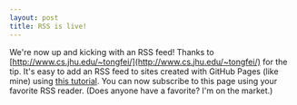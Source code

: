 ```yaml
---
layout: post
title: RSS is live!
---
```


We're now up and kicking with an RSS feed! Thanks to [http://www.cs.jhu.edu/~tongfei/](http://www.cs.jhu.edu/~tongfei/) for the tip. It's easy to add an RSS feed to sites created with GitHub Pages (like mine) using [this tutorial](https://help.github.com/articles/atom-rss-feeds-for-github-pages/). You can now subscribe to this page using your favorite RSS reader. (Does anyone have a favorite? I'm on the market.)
